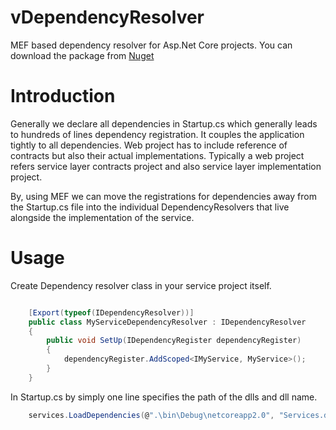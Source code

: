 # vDependencyResolver

MEF based dependency resolver for Asp.Net Core projects.
You can download the package from [Nuget](https://www.nuget.org/packages/vDependencyResolver/)


# Introduction

Generally we declare all dependencies in Startup.cs which generally leads to hundreds of lines dependency registration. 
It couples the application tightly to all dependencies. Web project has to include reference of contracts but also their actual implementations.
Typically a web project refers service layer contracts project and also service layer implementation project.

By, using MEF we can move the registrations for dependencies away from the Startup.cs file into the individual DependencyResolvers that live alongside the implementation of the service.


# Usage

Create Dependency resolver class in your service project itself.

``` csharp

    [Export(typeof(IDependencyResolver))]
    public class MyServiceDependencyResolver : IDependencyResolver
    {
        public void SetUp(IDependencyRegister dependencyRegister)
        {
            dependencyRegister.AddScoped<IMyService, MyService>();
        }
    }

```

In Startup.cs by simply one line specifies the path of the dlls and dll name.

``` csharp
    services.LoadDependencies(@".\bin\Debug\netcoreapp2.0", "Services.dll");

```
